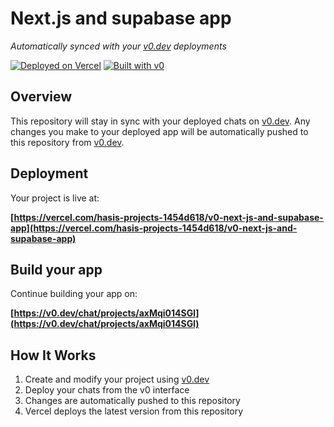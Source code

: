 # Next.js and supabase app

*Automatically synced with your [v0.dev](https://v0.dev) deployments*

[![Deployed on Vercel](https://img.shields.io/badge/Deployed%20on-Vercel-black?style=for-the-badge&logo=vercel)](https://vercel.com/hasis-projects-1454d618/v0-next-js-and-supabase-app)
[![Built with v0](https://img.shields.io/badge/Built%20with-v0.dev-black?style=for-the-badge)](https://v0.dev/chat/projects/axMqi014SGl)

## Overview

This repository will stay in sync with your deployed chats on [v0.dev](https://v0.dev).
Any changes you make to your deployed app will be automatically pushed to this repository from [v0.dev](https://v0.dev).

## Deployment

Your project is live at:

**[https://vercel.com/hasis-projects-1454d618/v0-next-js-and-supabase-app](https://vercel.com/hasis-projects-1454d618/v0-next-js-and-supabase-app)**

## Build your app

Continue building your app on:

**[https://v0.dev/chat/projects/axMqi014SGl](https://v0.dev/chat/projects/axMqi014SGl)**

## How It Works

1. Create and modify your project using [v0.dev](https://v0.dev)
2. Deploy your chats from the v0 interface
3. Changes are automatically pushed to this repository
4. Vercel deploys the latest version from this repository